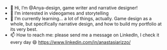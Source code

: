 - 👋 Hi, I’m @Anya-design, game writer and narrative designer!
- 👀 I’m interested in videogames and storytelling
- 🌱 I’m currently learning... a lot of things, actually. Game design as a whole, but specifically narrative design, and how to build my portfolio at its very best.
- 📫 How to reach me: please send me a message on LinkedIn, I check it every day :smile: https://www.linkedin.com/in/anastasiarizzo/

<!---
Anya-design/Anya-design is a ✨ special ✨ repository because its `README.md` (this file) appears on your GitHub profile.
You can click the Preview link to take a look at your changes.
--->
